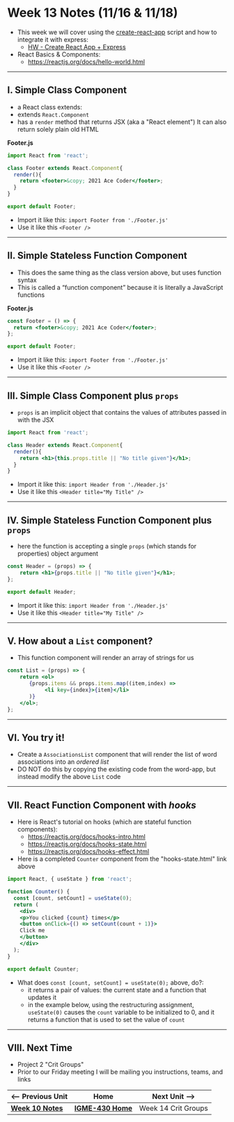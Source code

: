 # Week 13 Notes (11/16 & 11/18)

- This week we will cover using the [create-react-app](https://reactjs.org/docs/create-a-new-react-app.html) script and how to integrate it with express:
  - [HW - Create React App + Express](../hw-notes/HW-create-react-app-plus-express.md)
- React Basics & Components:
  - https://reactjs.org/docs/hello-world.html

<hr>

## I. Simple Class Component

- a React class extends:
 - extends `React.Component`
 - has a `render` method that returns JSX (aka a "React element") It can also return solely plain old HTML

**Footer.js**

```jsx
import React from 'react';

class Footer extends React.Component{
  render(){
    return <footer>&copy; 2021 Ace Coder</footer>;
  }
}

export default Footer;
```

- Import it like this: `import Footer from './Footer.js'`
- Use it like this `<Footer />`

<hr>

## II. Simple Stateless Function Component 

- This does the same thing as the class version above, but uses function syntax
- This is called a “function component” because it is literally a JavaScript functions


**Footer.js**

```jsx
const Footer = () => {
  return <footer>&copy; 2021 Ace Coder</footer>;
};

export default Footer;
```

- Import it like this: `import Footer from './Footer.js'`
- Use it like this `<Footer />`

<hr>

## III. Simple Class Component plus `props`

- `props` is an implicit object that contains the values of attributes passed in with the JSX

```jsx
import React from 'react';

class Header extends React.Component{
  render(){
    return <h1>{this.props.title || "No title given"}</h1>;
  }
}
```

- Import it like this: `import Header from './Header.js'`
- Use it like this `<Header title="My Title" />`

<hr>

## IV. Simple Stateless Function Component plus `props`

- here the function is accepting a single `props` (which stands for properties) object argument

```jsx
const Header = (props) => {
    return <h1>{props.title || "No title given"}</h1>;
};

export default Header;
```

- Import it like this: `import Header from './Header.js'`
- Use it like this `<Header title="My Title" />`

<hr>

## V. How about a `List` component?

- This function component will render an array of strings for us

```jsx
const List = (props) => {
    return <ol>
       {props.items && props.items.map((item,index) => 
            <li key={index}>{item}</li>
       )}
    </ol>;
};
```

<hr>

## VI. You try it!

- Create a `AssociationsList` component that will render the list of word associations into an *ordered list*
- DO NOT do this by copying the existing code from the word-app, but instead modify the above `List` code 

<hr>

## VII. React Function Component with *hooks*

- Here is React's tutorial on hooks (which are stateful function components):
  - https://reactjs.org/docs/hooks-intro.html
  - https://reactjs.org/docs/hooks-state.html
  - https://reactjs.org/docs/hooks-effect.html
- Here is a completed `Counter` component from the "hooks-state.html" link above

```jsx
import React, { useState } from 'react';

function Counter() {
  const [count, setCount] = useState(0);
  return (
    <div>
    <p>You clicked {count} times</p>
    <button onClick={() => setCount(count + 1)}>
    Click me
    </button>
    </div>
  );
}

export default Counter;
```

- What does `const [count, setCount] = useState(0);` above, do?:
  - it returns a pair of values: the current state and a function that updates it
  - in the example below, using the restructuring assignment, `useState(0)` causes the `count` variable to be initialized to 0, and it returns a function that is used to set the value of `count`


<hr>

## VIII. Next Time

- Project 2 "Crit Groups"
- Prior to our Friday meeting I will be mailing you instructions, teams, and links


| <-- Previous Unit | Home | Next Unit -->
| --- | --- | --- 
| [**Week 10 Notes**](10.md)   |  [**IGME-430 Home**](../README.md) | Week 14 Crit Groups

